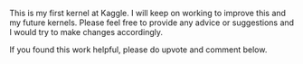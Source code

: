 This is my first kernel at Kaggle. I will keep on working to improve this and my future kernels. Please feel free to provide any advice or suggestions and I would try to make changes accordingly.

If you found this work helpful, please do upvote and comment below.
